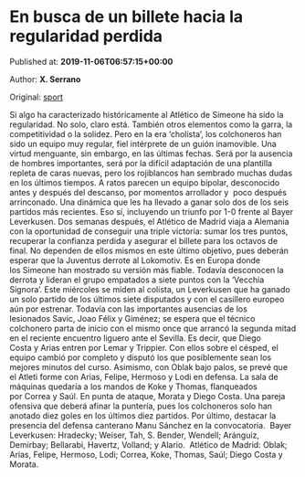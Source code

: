 
# En busca de un billete hacia la regularidad perdida

Published at: **2019-11-06T06:57:15+00:00**

Author: **X. Serrano**

Original: [sport](https://www.sport.es/es/noticias/champions/busca-billete-hacia-regularidad-perdida-7715881)

Si algo ha caracterizado históricamente al Atlético de Simeone ha sido la regularidad. No solo, claro está. También otros elementos como la garra, la competitividad o la solidez. Pero en la era ‘cholista’, los colchoneros han sido un equipo muy regular, fiel intérprete de un guión inamovible. Una virtud menguante, sin embargo, en las últimas fechas.
Será por la ausencia de hombres importantes, será por la difícil adaptación de una plantilla repleta de caras nuevas, pero los rojiblancos han sembrado muchas dudas en los últimos tiempos. A ratos parecen un equipo bipolar, desconocido antes y después del descanso, por momentos arrollador y  poco después arrinconado. Una dinámica que les ha llevado a ganar solo dos de los seis partidos más recientes.
Eso sí, incluyendo un triunfo por 1-0 frente al Bayer Leverkusen. Dos semanas después, el Atlético de Madrid viaja a Alemania con la oportunidad de conseguir una triple victoria: sumar los tres puntos, recuperar la confianza perdida y asegurar el billete para los octavos de final. No dependen de ellos mismos en este último objetivo, pues deberán esperar que la Juventus derrote al Lokomotiv.
Es en Europa donde los Simeone han mostrado su versión más fiable. Todavía desconocen la derrota y lideran el grupo empatados a siete puntos con la ‘Vecchia Signora’. Este miércoles se miden al colista, un Leverkusen que ha ganado un solo partido de los últimos siete disputados y con el casillero europeo aún por estrenar.
Todavía con las importantes ausencias de los lesionados Savic, Joao Félix y Giménez; se espera que el técnico colchonero parta de inicio con el mismo once que arrancó la segunda mitad en el reciente encuentro liguero ante el Sevilla. Es decir, que Diego Costa y Arias entren por Lemar y Trippier. Con ellos sobre el césped, el equipo cambió por completo y disputó los que posiblemente sean los mejores minutos del curso.
Asimismo, con Oblak bajo palos, se prevé que el Atleti forme con Arias, Felipe, Hermoso y Lodi en defensa. La sala de máquinas quedaría a los mandos de Koke y Thomas, flanqueados por Correa y Saúl. En punta de ataque, Morata y Diego Costa. Una pareja ofensiva que deberá afinar la puntería, pues los colchoneros solo han anotado diez goles en los últimos diez partidos. Por último, destacar la presencia del defensa canterano Manu Sánchez en la convocatoria. 
Bayer Leverkusen: Hradecky; Weiser, Tah, S. Bender, Wendell; Aránguiz, Demirbay; Bellarabi, Havertz, Volland; y Alario. 
Atlético de Madrid: Oblak; Arias, Felipe, Hermoso, Lodi; Correa, Koke, Thomas, Saúl; Diego Costa y Morata.
